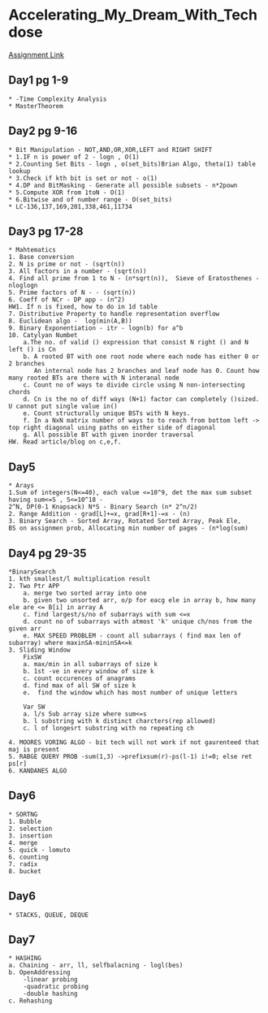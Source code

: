 # Accelerating_My_Dream_With_Techdose
<a href="https://docs.google.com/spreadsheets/d/1oKnWkzI2U3eQFrZtYo7U-r2QhnpxNJn2zFnz9nFTJZM/edit#gid=0">Assignment Link</a>

## Day1 pg 1-9
	* -Time Complexity Analysis
	* MasterTheorem


## Day2 pg 9-16
	* Bit Manipulation - NOT,AND,OR,XOR,LEFT and RIGHT SHIFT
	* 1.IF n is power of 2 - logn , O(1)
	* 2.Counting Set Bits - logn , o(set_bits)Brian Algo, theta(1) table lookup 
	* 3.Check if kth bit is set or not - o(1)
	* 4.DP and BitMasking - Generate all possible subsets - n*2pown
	* 5.Compute XOR from 1toN - O(1)
	* 6.Bitwise and of number range - O(set_bits)
	* LC-136,137,169,201,338,461,11734
## Day3 pg 17-28
	* Mahtematics
	1. Base conversion
	2. N is prime or not - (sqrt(n))
	3. All factors in a number - (sqrt(n))
	4. Find all prime from 1 to N - (n*sqrt(n)),  Sieve of Eratosthenes - nloglogn
	5. Prime factors of N - - (sqrt(n))
	6. Coeff of NCr - DP app - (n^2)
	HW1. If n is fixed, how to do in 1d table
	7. Distributive Property to handle representation overflow
	8. Euclidean algo -  log(min(A,B))
	9. Binary Exponentiation - itr - logn(b) for a^b
	10. Catylyan Numbet
		a.The no. of valid () expression that consist N right () and N left () is Cn
		b. A rooted BT with one root node where each node has either 0 or 2 branches
		   An internal node has 2 branches and leaf node has 0. Count how many rooted BTs are there with N interanal node
		c. Count no of ways to divide circle using N non-intersecting chords
		d. Cn is the no of diff ways (N+1) factor can completely ()sized. U cannot put single value in()
		e. Count structurally unique BSTs with N keys.
		f. In a NxN matrix number of ways to to reach from bottom left -> top right diagonal using paths on either side of diagonal
		g. All possible BT with given inorder traversal
	HW. Read article/blog on c,e,f.
## Day5
	* Arays
	1.Sum of integers(N<=40), each value <=10^9, det the max sum subset having sum<=S , S<=10^18 - 
	2^N, DP(0-1 Knapsack) N*S - Binary Search (n* 2^n/2)
	2. Range Addition - grad[L]+=x, grad[R+1]-=x - (n)
	3. Binary Search - Sorted Array, Rotated Sorted Array, Peak Ele, 
	BS on assignmen prob, Allocating min number of pages - (n*log(sum)
## Day4 pg 29-35
	*BinarySearch
	1. kth smallest/l multiplication result
	2. Two Ptr APP
		a. merge two sorted array into one
		b. given two unsorted arr, o/p for eacg ele in array b, how many ele are <= B[i] in array A
		c. find largest/s/no of subarrays with sum <=x
		d. count no of subarrays with atmost 'k' unique ch/nos from the given arr
		e. MAX SPEED PROBLEM - count all subarrays ( find max len of subarray) where maxinSA-mininSA<=k
	3. Sliding Window
		FixSW
		a. max/min in all subarrays of size k
		b. 1st -ve in every window of size k
		c. count occurences of anagrams
		d. find max of all SW of size k
		e.  find the window which has most number of unique letters
		
		Var SW
		a. l/s Sub array size where sum<=s
		b. l substring with k distinct charcters(rep allowed)
		c. l of longesrt substring with no repeating ch
		
	4. MOORES VORING ALGO - bit tech will not work if not gaurenteed that maj is present
	5. RABGE QUERY PROB -sum(1,3) ->prefixsum(r)-ps(l-1) i!=0; else ret ps[r]
	6. KANDANES ALGO
	
## Day6
	* SORTNG
	1. Bubble
	2. selection
	3. insertion
	4. merge
	5. quick - lomuto
	6. counting
	7. radix
	8. bucket
## Day6
	* STACKS, QUEUE, DEQUE
## Day7
	* HASHING
	a. Chaining - arr, ll, selfbalacning - logl(bes)
	b. OpenAddressing
		-linear probing
		-quadratic probing
		-double hashing
	c. Rehashing
	

	
	
